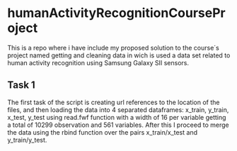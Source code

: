 # humanActivityRecognitionCourseProject
This is a repo where i have include my proposed solution to the course´s project named getting and cleaning data in wich is used a data set related to human activity recognition using Samsung Galaxy SII sensors.

## Task 1
The first task of the script is creating url references to the location of the files, and then loading the data into 4 separated dataframes: x_train, y_train, x_test, y_test using read.fwf function with a width of 16 per variable getting a total of 10299 observation and 561 variables. After this I proceed to merge the data using the rbind function over the pairs x_train/x_test and y_train/y_test.

